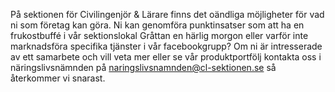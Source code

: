 På sektionen för Civilingenjör & Lärare finns det oändliga möjligheter för vad ni som företag kan göra. Ni kan genomföra punktinsatser som att ha en frukostbuffé i vår sektionslokal Gråttan en härlig morgon eller varför inte marknadsföra specifika tjänster i vår facebookgrupp? Om ni är intresserade av ett samarbete och vill veta mer eller se vår produktportfölj kontakta oss i näringslivsnämnden på [naringslivsnamnden@cl-sektionen.se](mailto:naringslivsnamnden@cl-sektionen.se) så återkommer vi snarast.

